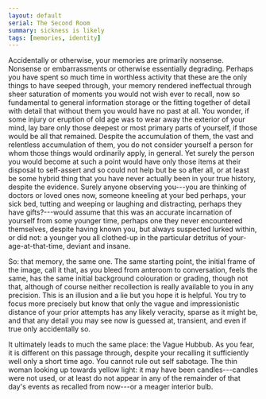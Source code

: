 ```yaml
---
layout: default
serial: The Second Room
summary: sickness is likely
tags: [memories, identity]
---
```


Accidentally or otherwise, your memories are primarily nonsense. Nonsense or embarrassments or otherwise essentially degrading. Perhaps you have spent so much time in worthless activity that these are the only things to have seeped through, your memory rendered ineffectual through sheer saturation of moments you would not wish ever to recall, now so fundamental to general information storage or the fitting together of detail with detail that without them you would have no past at all. You wonder, if some injury or eruption of old age was to wear away the exterior of your mind, lay bare only those deepest or most primary parts of yourself, if those would be all that remained. Despite the accumulation of them, the vast and relentless accumulation of them, you do not consider yourself a person for whom those things would ordinarily apply, in general. Yet surely the person you would become at such a point would have only those items at their disposal to self-assert and so could not help but be so after all, or at least be some hybrid thing that you have never actually been in your true history, despite the evidence. Surely anyone observing you---you are thinking of doctors or loved ones now, someone kneeling at your bed perhaps, your sick bed, tutting and weeping or laughing and distracting, perhaps they have gifts?---would assume that this was an accurate incarnation of yourself from some younger time, perhaps one they never encountered themselves, despite having known you, but always suspected lurked within, or did not: a younger you all clothed-up in the particular detritus of your-age-at-that-time, deviant and insane.

So: that memory, the same one. The same starting point, the initial frame of the image, call it that, as you bleed from anteroom to conversation, feels the same, has the same initial background colouration or grading, though not that, although of course neither recollection is really available to you in any precision. This is an illusion and a lie but you hope it is helpful. You try to focus more precisely but know that only the vague and impressionistic distance of your prior attempts has any likely veracity, sparse as it might be, and that any detail you may see now is guessed at, transient, and even if true only accidentally so.

It ultimately leads to much the same place: the Vague Hubbub. As you fear, it  is different on this passage through, despite your recalling it sufficiently well only a short time ago. You cannot rule out self sabotage.  The thin woman looking up towards yellow light: it may have been candles---candles were not used, or at least do not appear in any of the remainder of that day's events as recalled from now---or a meager interior bulb.
